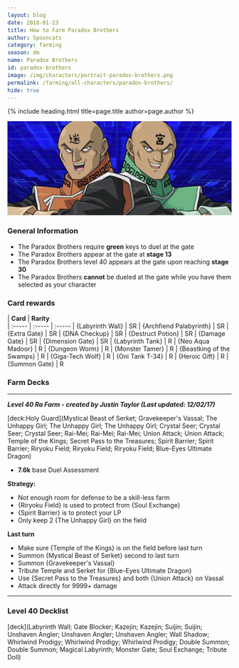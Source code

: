 ```yaml
---
layout: blog
date: 2018-01-23
title: How to Farm Paradox Brothers
author: Spooncats
category: farming
season: dm
name: Paradox Brothers
id: paradox-brothers
image: /img/characters/portrait-paradox-brothers.png
permalink: /farming/all-characters/paradox-brothers/
hide: true
---
```


{% include heading.html title=page.title author=page.author %}

![parabros banner](/img/content/events/paradox.png)

### General Information
* The Paradox Brothers require **green** keys to duel at the gate
* The Paradox Brothers appear at the gate at **stage 13**
* The Paradox Brothers level 40 appears at the gate upon reaching **stage 30**
* The Paradox Brothers **cannot** be dueled at the gate while you have them selected as your character

### Card rewards

| **Card** |  **Rarity**  
| :----- | :----- | :----- 
| {Labyrinth Wall} | SR
| {Archfiend Palabyrinth} | SR
| {Extra Gate} | SR
| {DNA Checkup} | SR
| {Destruct Potion} | SR
| {Damage Gate} | SR
| {Dimension Gate} | SR
| {Labyrinth Tank} | R
| {Neo Aqua Madoor} | R
| {Dungeon Worm} | R
| {Monster Tamer} | R
| {Beastking of the Swamps} | R
| {Giga-Tech Wolf} | R
| {Oni Tank T-34} | R
| {Heroic Gift} | R
| {Summon Gate} | R

### Farm Decks
---
***Level 40 Ra Farm - created by Justin Taylor (Last updated: 12/02/17)***

[deck:Holy Guard](Mystical Beast of Serket; Gravekeeper's Vassal; The Unhappy Girl; The Unhappy Girl; The Unhappy Girl; Crystal Seer; Crystal Seer; Crystal Seer; Rai-Mei; Rai-Mei; Rai-Mei; Union Attack; Union Attack; Temple of the Kings; Secret Pass to the Treasures; Spirit Barrier; Spirit Barrier; Riryoku Field; Riryoku Field; Riryoku Field; Blue-Eyes Ultimate Dragon)

* **7.6k** base Duel Assessment

**Strategy:**
* Not enough room for defense to be a skill-less farm
* {Riryoku Field} is used to protect from {Soul Exchange}
* {Spirit Barrier} is to protect your LP
* Only keep 2 {The Unhappy Girl} on the field

**Last turn**
* Make sure {Temple of the Kings} is on the field before last turn
* Summon {Mystical Beast of Serket} second to last turn
* Summon {Gravekeeper's Vassal}
* Tribute Temple and Serket for {Blue-Eyes Ultimate Dragon}
* Use {Secret Pass to the Treasures} and both {Union Attack} on Vassal
* Attack directly for 9999+ damage

---
### Level 40 Decklist

[deck](Labyrinth Wall; Gate Blocker; Kazejin; Kazejin; Suijin; Suijin; Unshaven Angler; Unshaven Angler; Unshaven Angler; Wall Shadow; Whirlwind Prodigy; Whirlwind Prodigy; Whirlwind Prodigy; Double Summon; Double Summon; Magical Labyrinth; Monster Gate; Soul Exchange; Tribute Doll)
